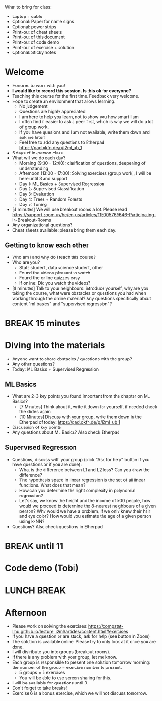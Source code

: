 What to bring for class:

- Laptop + cable
- Optional: Paper for name signs
- Optional: power strips
- Print-out of cheat sheets
- Print-out of this document
- Print-out of code demo
- Print-out of exercise + solution
- Optional: Sticky notes


# Welcome

- Honored to work with you!
- **I would like to record this session. Is this ok for everyone?**
- Teaching this course for the first time. Feedback very welcome.
- Hope to create an environment that allows learning. 
	- No judgement 
	- Questions are highly appreciated
	- I am here to help you learn, not to show you how smart I am
	- I often find it easier to ask a peer first, which is why we will do a
	  lot of group work. 
	- If you have quesions and I am not available, write them down and ask
	  me later!
	- Feel free to add any questions to Etherpad
	  https://pad.okfn.de/p/i2ml_ub_1
- 5 days of in-person class
- What will we do each day?
	- Morning (9:30 - 12:00): clarification of questions, deepening of
	  understanding
	- Afternoon (13:00 - 17:00): Solving exercises (group work), I will be
	  here until 3 and support
	- Day 1: ML Basics + Supervised Regression
	- Day 2: Supervised Classification
	- Day 3: Evaluation
	- Day 4: Trees + Random Forests
	- Day 5: Tuning
- [4 minutes] We will use breakout rooms a lot. Please read
  https://support.zoom.us/hc/en-us/articles/115005769646-Participating-in-Breakout-Rooms
- Any organizational questions?
- Cheat sheets available: please bring them each day.


## Getting to know each other

- Who am I and why do I teach this course?
- Who are you?
	- Stats student, data science student, other
	- Found the videos pleasant to watch
	- Found the online quizzes easy
	- If online: Did you watch the videos?
- [8 minutes] Talk to your neighbours: introduce yourself, why are you taking
  the course, what were obstacles or questions you had when working through the
online material? Any questions specifically about content "ml basics" and
"supervised regression"?

# BREAK 15 minutes

# Diving into the materials

- Anyone want to share obstacles / questions with the group?
- Any other questions?
- Today: ML Basics + Supervised Regression


## ML Basics

- What are 2-3 key points you found important from the chapter on ML Basics?
	- [7 Minutes] Think about it, write it down for yourself, if needed
	  check the slides again
	- [10 Minutes] Discuss with your group, write them down in the
	  Etherpad of today: https://pad.okfn.de/p/i2ml_ub_1 
- Discussion of key points
- Any questions about ML Basics? Also check Etherpad



## Supervised Regression

- Questions, discuss with your group (click "Ask for help"
  button if you have questions or if you are done):
	- What is the difference between L1 and L2 loss? Can you
	  draw the difference?
	- The hypothesis space in linear regression is the set
	  of all linear functions. What does that mean?
	- How can you determine the right complexity in
	  polynomial regression?
	- Let's say, we know the height and the income of 500
	  people, how would we proceed to determine the
8-nearest neighbours of a given person?  Why would we have a
problem, if we only knew their hair and eye color? How would you
estimate the age of a given person using k-NN?
- Questions? Also check questions in Etherpad. 

# BREAK until 11


# Code demo (Tobi)

# LUNCH BREAK

# Afternoon

- Please work on solving the exercises:
  https://compstat-lmu.github.io/lecture_i2ml/articles/content.html#exercises  
- If you have a question or are stuck, ask for help (see button
  in Zoom) 
- The solution is available online. Please try to only look at
  it once you are done.
- I will distribute you into groups (breakout rooms).
- If there is any problem with your group, let me know.
- Each group is responsible to present one solution tomorrow
  morning: the number of the group = exercise number to present.
	- 5 groups = 5 exercises
	- You will be able to use screen sharing for this.
- I will be available for questions until 3.
- Don't forget to take breaks!
- Exercise 6 is a bonus exercise, which we will not discuss
  tomorrow.


 



